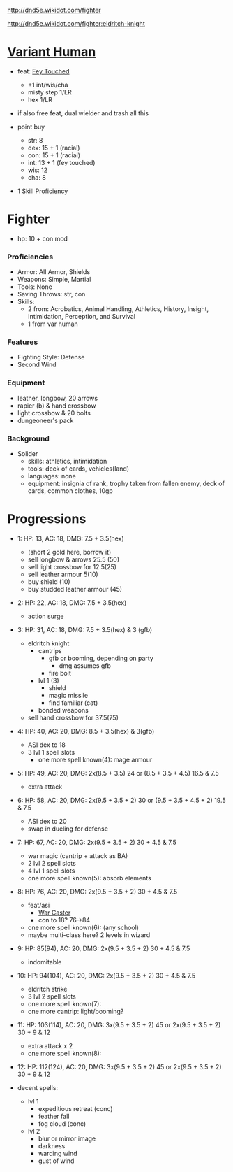 http://dnd5e.wikidot.com/fighter

http://dnd5e.wikidot.com/fighter:eldritch-knight

# [Variant Human](http://dnd5e.wikidot.com/lineage:human-variant)
- feat: [Fey Touched](http://dnd5e.wikidot.com/feat:fey-touched)
    - +1 int/wis/cha
    - misty step 1/LR
    - hex 1/LR

- if also free feat, dual wielder and trash all this

- point buy
    - str: 8
    - dex: 15 + 1 (racial)
    - con: 15 + 1 (racial)
    - int: 13 + 1 (fey touched)
    - wis: 12
    - cha: 8

+ 1 Skill Proficiency

# Fighter
- hp: 10 + con mod
### Proficiencies
- Armor: All Armor, Shields
- Weapons: Simple, Martial
- Tools: None
- Saving Throws: str, con
- Skills: 
    - 2 from: Acrobatics, Animal Handling, Athletics, History, Insight, Intimidation, Perception, and Survival
    - 1 from var human
### Features
- Fighting Style: Defense
- Second Wind
### Equipment
- leather, longbow, 20 arrows
- rapier (b) & hand crossbow
- light crossbow & 20 bolts
- dungeoneer's pack
### Background
- Solider
    - skills: athletics, intimidation
    - tools: deck of cards, vehicles(land)
    - languages: none
    - equipment: insignia of rank, trophy taken from fallen enemy, deck of cards, common clothes, 10gp

# Progressions
- 1: HP: 13, AC: 18, DMG: 7.5 + 3.5(hex)
    - (short 2 gold here, borrow it)
    - sell longbow & arrows 25.5 (50)
    - sell light crossbow for 12.5(25)
    - sell leather armour 5(10)
    - buy shield (10)
    - buy studded leather armour (45)
- 2: HP: 22, AC: 18, DMG: 7.5 + 3.5(hex)
    - action surge
- 3: HP: 31, AC: 18, DMG: 7.5 + 3.5(hex) & 3 (gfb)
    - eldritch knight
        - cantrips
            - gfb or booming, depending on party
                - dmg assumes gfb
            - fire bolt
        - lvl 1 (3)
            - shield
            - magic missile
            - find familiar (cat)
        - bonded weapons
    - sell hand crossbow for 37.5(75)
- 4: HP: 40, AC: 20, DMG: 8.5 + 3.5(hex) & 3(gfb)
    - ASI dex to 18
    - 3 lvl 1 spell slots
        - one more spell known(4): mage armour
- 5: HP: 49, AC: 20, DMG: 2x(8.5 + 3.5) 24 or (8.5 + 3.5 + 4.5) 16.5 & 7.5
    - extra attack
- 6: HP: 58, AC: 20, DMG: 2x(9.5 + 3.5 + 2) 30 or (9.5 + 3.5 + 4.5 + 2) 19.5 & 7.5
    - ASI dex to 20
    - swap in dueling for defense
- 7: HP: 67, AC: 20, DMG: 2x(9.5 + 3.5 + 2) 30 + 4.5 & 7.5
    - war magic (cantrip + attack as BA)
    - 2 lvl 2 spell slots
    - 4 lvl 1 spell slots
    - one more spell known(5): absorb elements
- 8: HP: 76, AC: 20, DMG: 2x(9.5 + 3.5 + 2) 30 + 4.5 & 7.5
    - feat/asi
        - [War Caster](http://dnd5e.wikidot.com/feat:war-caster)
        - con to 18? 76->84
    - one more spell known(6): (any school)
    - maybe multi-class here? 2 levels in wizard
- 9: HP: 85(94), AC: 20, DMG: 2x(9.5 + 3.5 + 2) 30 + 4.5 & 7.5
    - indomitable
- 10: HP: 94(104), AC: 20, DMG: 2x(9.5 + 3.5 + 2) 30 + 4.5 & 7.5
    - eldritch strike
    - 3 lvl 2 spell slots
    - one more spell known(7):
    - one more cantrip: light/booming?
- 11: HP: 103(114), AC: 20, DMG: 3x(9.5 + 3.5 + 2) 45 or 2x(9.5 + 3.5 + 2) 30 + 9 & 12
    - extra attack x 2
    - one more spell known(8):
- 12: HP: 112(124), AC: 20, DMG: 3x(9.5 + 3.5 + 2) 45 or 2x(9.5 + 3.5 + 2) 30 + 9 & 12

- decent spells:
    - lvl 1
        - expeditious retreat (conc)
        - feather fall
        - fog cloud (conc)
    - lvl 2
        - blur or mirror image
        - darkness
        - warding wind
        - gust of wind
